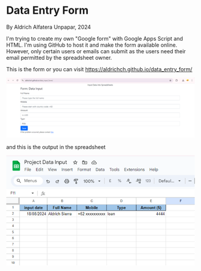 # Data Entry Form

By Aldrich Alfatera Unpapar, 2024

I'm trying to create my own "Google form" with Google Apps Script and HTML. I'm using GitHub to host it and make the form available online. However, only certain users or emails can submit as the users need their email permitted by the spreadsheet owner.

This is the form or you can visit https://aldrichch.github.io/data_entry_form/

<div align="center">
  <img src="./form_screenshot.png" alt="Form Screenshot" width="750">
</div>



and this is the output in the spreadsheet
<div align="center">
  <img src="./output_spreadsheets.png" alt="Form Screenshot" width="700">
</div>
